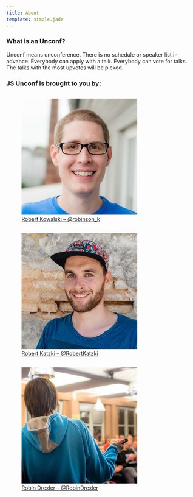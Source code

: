 ```yaml
---
title: About
template: simple.jade
---
```


### What is an Unconf?

Unconf means unconference. There is no schedule or speaker list in advance. Everybody can apply with a talk. Everybody can vote for talks. The talks with the most upvotes will be picked.

### JS Unconf is brought to you by:

<div class="grid about">
  <div class="small-6 medium-4 large-2 columns">
    <figure class="about__image">
      <a href="https://twitter.com/robinson_k" target="_blank">
        <img src="/images/robinson_k.jpg" width="305" height="305">
      </a>
      <figcaption class="about__image__caption">
        <a href="https://twitter.com/robinson_k" target="_blank">
          Robert Kowalski – @robinson_k
        </a>
      </figcaption>
    </figure>
  </div>
  <div class="small-6 medium-4 large-2 columns">
    <figure class="about__image">
      <a href="https://twitter.com/RobertKatzki" target="_blank">
        <img src="/images/RobertKatzki.jpg" width="305" height="305">
      </a>
      <figcaption class="about__image__caption">
        <a href="https://twitter.com/RobertKatzki" target="_blank">
          Robert Katzki – @RobertKatzki
        </a>
      </figcaption>
    </figure>
  </div>
  <div class="small-6 medium-4 large-2 columns">
    <figure class="about__image">
      <a href="https://twitter.com/RobinDrexler" target="_blank">
        <img src="/images/RobinDrexler.jpg" width="305" height="305">
      </a>
      <figcaption class="about__image__caption">
        <a href="https://twitter.com/RobinDrexler" target="_blank">
          Robin Drexler – @RobinDrexler
        </a>
      </figcaption>
    </figure>
  </div>
</div>
